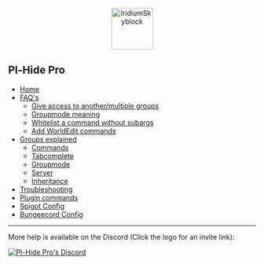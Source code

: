 <p align="center"><img src="https://cdn.discordapp.com/attachments/714088607161384980/714952041700655134/Nono_trans.png" width="85" height="85" title="IridiumSkyblock"></p>

## Pl-Hide Pro

* [Home](Home)
* [FAQ's](FAQ's)
  * [Give access to another/multiple groups](https://github.com/Nononitas/Plugin-Hide-Pro/wiki/FAQ's#q-how-do-i-give-a-group-access-to-anothermultiple-groups)
  * [Groupmode meaning](https://github.com/Nononitas/Plugin-Hide-Pro/wiki/FAQ's#q-what-is-a-group-mode)
  * [Whitelist a command without subargs](https://github.com/Nononitas/Plugin-Hide-Pro/wiki/FAQ's#qwhat-is-the-operator-)
  * [Add WorldEdit commands](https://github.com/Nononitas/Plugin-Hide-Pro/wiki/FAQ's#q-how-do-i-add-worldedit-commands)
* [Groups explained](Group)
  * [Commands](https://github.com/Nononitas/Plugin-Hide-Pro/wiki/Group#commands)
  * [Tabcomplete](https://github.com/Nononitas/Plugin-Hide-Pro/wiki/Group#tabcomplete)
  * [Groupmode](https://github.com/Nononitas/Plugin-Hide-Pro/wiki/Group#groupmode)
  * [Server](https://github.com/Nononitas/Plugin-Hide-Pro/wiki/Group#server)
  * [Inheritance](https://github.com/Nononitas/Plugin-Hide-Pro/wiki/Group#inheritance)
* [Troubleshooting](Troubleshooting)
* [Plugin commands](Commands)
* [Spigot Config](Spigot-Config)
* [Bungeecord Config](Bungeecord-Config)
***

More help is available on the Discord (Click the logo for an invite link):

[![Pl-Hide Pro's Discord](https://discordapp.com/assets/e4923594e694a21542a489471ecffa50.svg)]( https://discord.gg/N5GwQpU)